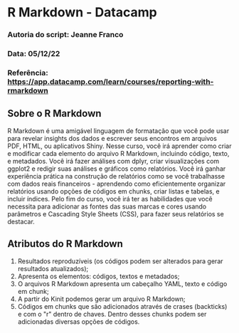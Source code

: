 # R Markdown - Datacamp

### Autoria do script: Jeanne Franco
### Data: 05/12/22
### Referência: https://app.datacamp.com/learn/courses/reporting-with-rmarkdown

## Sobre o R Markdown

R Markdown é uma amigável linguagem de formatação que você pode usar para revelar insights
dos dados e escrever seus encontros em arquivos PDF, HTML, ou aplicativos Shiny. Nesse curso,
você irá aprender como criar e modificar cada elemento do arquivo R Markdown, incluindo código,
texto, e metadados. Você irá fazer análises com dplyr, criar visualizações com ggplot2 e redigir
suas análises e gráficos como relatórios. Você irá ganhar experiência prática na construção de
relatórios como se você trabalhasse com dados reais financeiros - aprendendo como eficientemente
organizar relatórios usando opções de códigos em chunks, criar listas e tabelas, e incluir 
índices. Pelo fim do curso, você irá ter as habilidades que você necessita para adicionar as
fontes das suas marcas e cores usando parâmetros e Cascading Style Sheets (CSS), para fazer
seus relatórios se destacar.

## Atributos do R Markdown

1. Resultados reproduzíveis (os códigos podem ser alterados para gerar resultados atualizados);
2. Apresenta os elementos: códigos, textos e metadados;
3. O arquivos R Markdown apresenta um cabeçalho YAML, texto e código em chunk;
4. A partir do Kinit podemos gerar um arquivo R Markdown;
5. Códigos em chunks que são adicionados através de crases (backticks) e com o "r" dentro de chaves. Dentro desses chunks podem ser adicionadas diversas opções de códigos.

